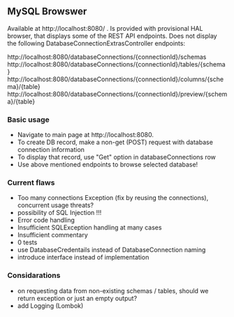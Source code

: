 
## MySQL Browswer

Available at http://localhost:8080/ . Is provided with provisional HAL browser, that displays some of the REST API endpoints. Does not display the following DatabaseConnectionExtrasController endpoints:

http://localhost:8080/databaseConnections/{connectionId}/schemas
http://localhost:8080/databaseConnections/{connectionId}/tables/{schema}
http://localhost:8080/databaseConnections/{connectionId}/columns/{schema}/{table}
http://localhost:8080/databaseConnections/{connectionId}/preview/{schema}/{table}

### Basic usage

- Navigate to main page at http://localhost:8080.
- To create DB record, make a non-get (POST) request with database connection information 
- To display that record, use "Get" option in databaseConnections row  
- Use above mentioned endpoints to browse selected database!

### Current flaws

- Too many connections Exception (fix by reusing the connections), concurrent usage threats?
- possibility of SQL Injection !!!
- Error code handling
- Insufficient SQLException handling at many cases
- Insufficient commentary
- 0 tests
- use DatabaseCredentails instead of DatabaseConnection naming
- introduce interface instead of implementation

### Considarations 

- on requesting data from non-existing schemas / tables, should we return exception or just an empty output?
- add Logging (Lombok)